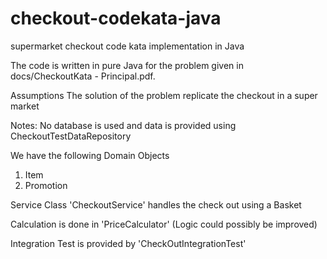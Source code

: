 # checkout-codekata-java
supermarket checkout code kata implementation in Java



The code is written in pure Java for the problem given in docs/CheckoutKata - Principal.pdf. 

Assumptions
 The solution of the problem replicate the checkout in  a super market

Notes: 
 No database is used and data is provided using CheckoutTestDataRepository

We have the following Domain Objects
 1) Item
 2) Promotion

Service Class 'CheckoutService' handles the check out using a Basket

Calculation is done in 'PriceCalculator' (Logic could possibly be improved)

Integration Test is provided by 'CheckOutIntegrationTest'

